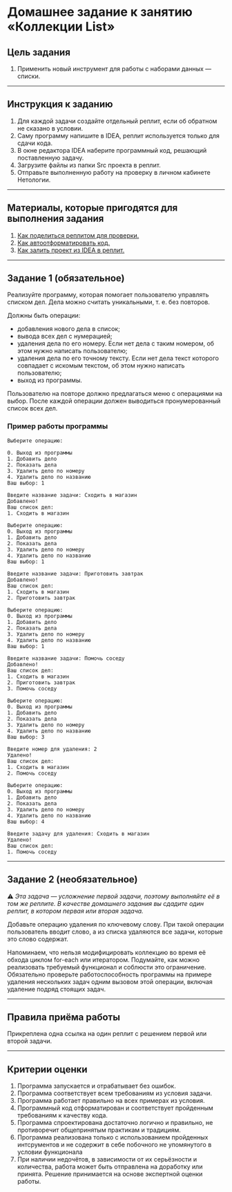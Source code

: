 # Домашнее задание к занятию «Коллекции List»

## Цель задания

1. Применить новый инструмент для работы с наборами данных — списки.

------

## Инструкция к заданию

1. Для каждой задачи создайте отдельный реплит, если об обратном не сказано в условии.
1. Саму программу напишите в IDEA, реплит используется только для сдачи кода.
3. В окне редактора IDEA наберите программный код, решающий поставленную задачу.
5. Загрузите файлы из папки Src проекта в реплит.
6. Отправьте выполненную работу на проверку в личном кабинете Нетологии.

------

## Материалы, которые пригодятся для выполнения задания

1. [Как поделиться реплитом для проверки.](https://github.com/netology-code/java-homeworks/blob/java-43/QA_ReplitShare.md)
2. [Как автоотформатировать код.](https://github.com/netology-code/java-homeworks/blob/java-43/QA_Format.md)
3. [Как залить проект из IDEA в реплит.](https://github.com/netology-code/java-homeworks/blob/java-43/QA_ReplitUpload.md)

------

## Задание 1 (обязательное)

Реализуйте программу, которая помогает пользователю управлять списком дел. Дела можно считать уникальными, т. е. без повторов.

Должны быть операции:

* добавления нового дела в список;
* вывода всех дел с нумерацией;
* удаления дела по его номеру. Если нет дела с таким номером, об этом нужно написать пользователю;
* удаления дела по его точному тексту. Если нет дела текст которого совпадает с искомым текстом, об этом нужно написать пользователю;
* выход из программы.

Пользователю на повторе должно предлагаться меню с операциями на выбор.
После каждой операции должен выводиться пронумерованный список всех дел.

### Пример работы программы

```text
Выберите операцию:

0. Выход из программы
1. Добавить дело
2. Показать дела
3. Удалить дело по номеру
4. Удалить дело по названию
Ваш выбор: 1

Введите название задачи: Сходить в магазин
Добавлено!
Ваш список дел:
1. Сходить в магазин

Выберите операцию:
0. Выход из программы
1. Добавить дело
2. Показать дела
3. Удалить дело по номеру
4. Удалить дело по названию
Ваш выбор: 1

Введите название задачи: Приготовить завтрак
Добавлено!
Ваш список дел:
1. Сходить в магазин
2. Приготовить завтрак

Выберите операцию:
0. Выход из программы
1. Добавить дело
2. Показать дела
3. Удалить дело по номеру
4. Удалить дело по названию
Ваш выбор: 1

Введите название задачи: Помочь соседу
Добавлено!
Ваш список дел:
1. Сходить в магазин
2. Приготовить завтрак
3. Помочь соседу

Выберите операцию:
0. Выход из программы
1. Добавить дело
2. Показать дела
3. Удалить дело по номеру
4. Удалить дело по названию
Ваш выбор: 3

Введите номер для удаления: 2
Удалено!
Ваш список дел:
1. Сходить в магазин
2. Помочь соседу

Выберите операцию:
0. Выход из программы
1. Добавить дело
2. Показать дела
3. Удалить дело по номеру
4. Удалить дело по названию
Ваш выбор: 4

Введите задачу для удаления: Сходить в магазин
Удалено!
Ваш список дел:
1. Помочь соседу
```

------

## Задание 2 (необязательное)

:warning: _Эта задача — усложнение первой задачи, поэтому выполняйте её в том же реплите. В качестве домашнего задания вы сдадите один реплит, в котором первая или вторая задача._

Добавьте операцию удаления по ключевому слову.
При такой операции пользователь вводит слово, а из списка удаляются все задачи, которые это слово содержат.

Напоминаем, что нельзя модифицировать коллекцию во время её обхода циклом for-each или итератором.
Подумайте, как можно реализовать требуемый функционал и соблюсти это ограничение.
Обязательно проверьте работоспособность программы на примере удаления нескольких задач одним вызовом этой операции, включая удаление подряд стоящих задач.

------

## Правила приёма работы

Прикреплена одна ссылка на один реплит с решением первой или второй задачи.

------

## Критерии оценки

1. Программа запускается и отрабатывает без ошибок.
2. Программа соответствует всем требованиям из условия задачи.
3. Программа работает правильно на всех примерах из условия.
4. Программный код отформатирован и соответствует пройденным требованиям к качеству кода.
5. Программа спроектирована достаточно логично и правильно, не противоречит общепринятым практикам и традициям.
6. Программа реализована только с использованием пройденных интсрументов и не содержит в себе побочного не упомянутого в условии функционала
7. При наличии недочётов, в зависимости от их серьёзности и количества, работа может быть отправлена на доработку или принята. Решение принимается на основе экспертной оценки работы.

